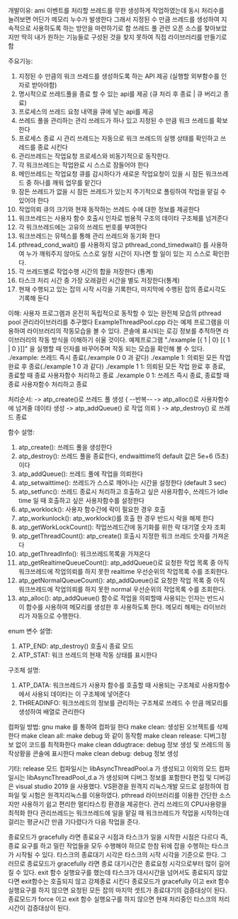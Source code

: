 개발이유: 
ami 이벤트를 처리할 쓰레드를 무한 생성하게 작업하였는데 동시 처리수를 늘려보면 어딘가 메모리 누수가 발생한다
그래서 지정된 수 만큼 쓰레드를 생성하여 지속적으로 사용하도록 하는 방안을 마련하기로 함
쓰레드 풀 관련 오픈 소스를 찾아보았지만 
딱히 내가 원하는 기능들로 구성된 것을 찾지 못하여 직접 라이브러리를 만들기로 함

주요기능:
1. 지정된 수 만큼의 워크 쓰레드를 생성하도록 하는 API 제공 (실행할 외부함수를 인자로 받아야함)
2. 명시적으로 쓰레드풀을 종료 할 수 있는 api를 제공 (큐 처리 후 종료 | 큐 버리고 종료)
3. 프로세스의 쓰레드 요청 내역을 큐에 넣는 api를 제공
4. 쓰레드 풀을 관리하는 관리 쓰레드가 하나 있고 지정된 수 만큼 워크 쓰레드를 확보한다
5. 프로세스 종료 시 관리 쓰레드는 자동으로 워크 쓰레드의 실행 상태를 확인하고 쓰레드를 종료 시킨다
6. 관리쓰레드는 작업요청 프로세스와 비동기적으로 동작한다.
7. 각 워크쓰레드는 작업완료 시 스스로 잠들어야 한다
8. 메인쓰레드는 작업요청 큐를 감시하다가 새로운 작업요청이 있을 시 잠든 워크쓰레드 중 하나를 깨워 업무를 맡긴다
9. 잠든 쓰레드가 없을 시 잠든 쓰레드가 있는지 주기적으로 폴링하여 작업을 맡길 수 있어야 한다
10. 작업의뢰 큐의 크기와 현재 동작하는 쓰레드 수에 대한 정보를 제공한다
11. 워크쓰레드는 사용자 함수 호출시 인자로 범용적 구조의 데이타 구조체를 넘겨준다
12. 각 워크쓰레드에는 고유의 쓰레드 번호를 부여한다
13. 워크쓰레드는 뮤텍스를 통해 관리 쓰레드와 동기화 한다 
14. pthread_cond_wait() 를 사용하지 않고 pthread_cond_timedwait() 를 사용하여 누가 깨워주지 않아도 스스로 일정 시간이 지나면 할 일이 있는 지 스스로 확인한다.
15. 각 쓰레드별로 작업수행 시간의 합을 저장한다 (통계)
16. 타스크 처리 시간 중 가장 오래걸린 시간을 별도 저장한다(통계)
17. 현재 수행되고 있는 잡의 시작 시각을 기록한다, 마지막에 수행된 잡의 종료시각도 기록해 둔다

이해:
사용자 프로그램과 온전히 독립적으로 동작할 수 있는 완전체 모습의 pthread pool 관리라이브러리를 추구했다
ExampleThreadPool.cpp 라는 예제 프로그램을 이용하여 라이브러리의 작동모습을 볼 수 있다.
콘솔에 표시되는 로깅 정보를 추적하면 라이브러리의 작동 방식을 이해하기 쉬울 것이다.
예제프로그램 "./example [{ 1 | 0} [{ 1 | 0 }]]" 을 실행할 때 인자를 바꾸어주며 작동 되는 모습을 확인해 볼 수 있다.
./example: 쓰레드 즉시 종료(./example 0 0 과 같다)
./example 1: 의뢰된 모든 작업 완료 후 종료(./example 1 0 과 같다)
./example 1 1: 의뢰된 모든 작업 완료 후 종료, 종료할 때 종료 사용자함수 처리하고 종료
./example 0 1: 쓰레즈 즉시 종료, 종료할 때 종료 사용자함수 처리하고 종료

처리순서:
-> atp_create()로 쓰레드 풀 생성 
	{	--반복--
		-> atp_alloc()로 사용자함수에 넘겨줄 데이타 생성
		-> atp_addQueue() 로 작업 의뢰
	}
-> atp_destroy() 로 쓰레드 종료

함수 설명:
 1. atp_create(): 쓰레드 풀을 생성한다
 2. atp_destroy(): 쓰레드 풀을 종료한다, endwaittime의 default 값은 5e+6 (5초) 이다
 3. atp_addQueue(): 쓰레드 풀에 작업을 의뢰한다
 4. atp_setwaittime(): 쓰레드가 스스로 깨어나는 시간을 설정한다 (default 3 sec)
 5. atp_setfunc(): 쓰레드 종료시 처리하고 호출하고 싶은 사용자함수, 쓰레드가 Idle time 일 때 호출하고 싶은 사용자함수를 설정한다
 6. atp_worklock(): 사용자 함수간에 락이 필요한 경우 호출
 7. atp_workunlock(): atp_worklock()를 호출 한 경우 반드시 락을 해제 한다
 8. atp_getWorkLockCount():	작업쓰레드간에 동기화를 위한 락 대기열 숫자 조회
 9. atp_getThreadCount(): atp_create() 호출시 지정한 워크 쓰레드 숫자를 가져온다
10. atp_getThreadInfo(): 워크쓰레드목록을 가져온다
11. atp_getRealtimeQueueCount(): atp_addQueue()로 요청한 작업 목록 중 아직 워크쓰레드에 작업의뢰를 하지 못한 realtime 우선순위의 작업목록 수를 조회한다.
12. atp_getNormalQueueCount(): atp_addQueue()로 요청한 작업 목록 중 아직 워크쓰레드에 작업의뢰를 하지 못한 normal 우선순위의 작업목록 수를 조회한다.
13. atp_alloc(): atp_addQueue() 함수로 작업을 의뢰할때 사용되는 인자는 반드시 이 함수를 사용하여 메모리를 생성한 후 사용하도록 한다. 메모리 해제는 라이브러리가 자동으로 수행한다.

enum 변수 설명:
1. ATP_END: atp_destroy() 호출시 종료 모드
2. ATP_STAT: 워크 쓰레드의 현재 작동 상태를 표시한다

구조체 설명:
1. ATP_DATA: 워크쓰레드가 사용자 함수를 호출할 때 사용되는 구조체로 사용자함수에서 사용되 데이타는 이 구조체에 넣어준다
2. THREADINFO: 워크쓰레드의 정보를 관리하는 구조체로 쓰레드 수 만큼 메모리를 생성하여 배열로 관리한다

컴파일 방법:
gnu make 를 통하여 컴파일 한다
make clean: 생성된 오브젝트를 삭제한다
make clean all: make debug 와 같이 동작함
make clean release: 디버그정보 없이 코드를 최적화한다
make clean ddugtrace: debug 정보 생성 및 쓰레드의 동작상황을 콘솔에 표시한다
make clean debug: debug 정보 생성

기타:
release 모드 컴파일시는 libAsyncThreadPool.a 가 생성되고
이외의 모드 컴파일시는 libAsyncThreadPool_d.a 가 생성되며 디버그 정보를 포함한다
편집 및 디버깅은 visual studio 2019 을 사용했다.
VS환경을 원격지 리눅스개발 모드로 설정하여 컴파일 및 시험은 원격지리눅스를 이용하였다.
pthread 라이브러리를 이용한 간단한 소스지만 사용하기 쉽고 편리한 멀티타스킹 환경을 제공한다.
관리 쓰레드의 CPU사용량을 최적화 한다
관리쓰레드는 워크쓰레드에 일을 맡길 때 워크쓰레드가 작업을 시작하는데 걸리는 평균시간 만큼 기다렸다가 다음 작업을 준다. 

종료모드가  gracefully 라면 종료요구 시점과 타스크가 일을 시작한 시점은 다르다
즉, 종료 요구를 하고 밀린 작업들을 모두 수행해야 하므로 한참 뒤에 잡을 수행하는 타스크가 시작될 수 있다.
타스크의 종료대기 시각은 타스크의 시작 시각을 기준으로 한다.
그러므로 종료모드가  gracefully 라면 종료 대기시간은 종료요청 시각으로부터 많이 길어질 수 있다.
exit 함수 실행요구를 했는데 타스크가 대시시간을 넘어서도 종료되지 않았다면 exit함수는 호출되지 않고 강제종료 시킨다
종료모드가  gracefully 이고 exit 함수 실행요구를 하지 않으면 요청된 모든 잡의 마지막 셋트가 종료대기의 검증대상이 된다.
종료모드가  force 이고 exit 함수 실행요구를 하지 않으면 현재 처리중인 타스크의 처리시간이 검증대상이 된다.
